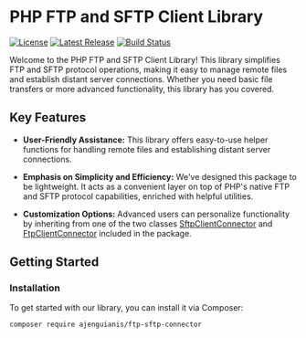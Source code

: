 # PHP FTP and SFTP Client Library

[![License](https://img.shields.io/github/license/yourusername/yourrepository)](https://github.com/ajenguianis/ftp-sftp-connector/blob/develop/LICENSE)
[![Latest Release](https://img.shields.io/github/v/release/yourusername/yourrepository)](https://github.com/ajenguianis/ftp-sftp-connector/releases/latest)
[![Build Status](https://img.shields.io/github/workflow/status/yourusername/yourrepository/CI%20Build)](https://github.com/ajenguianis/ftp-sftp-connector/actions)

Welcome to the PHP FTP and SFTP Client Library! This library simplifies FTP and SFTP protocol operations, making it easy to manage remote files and establish distant server connections. Whether you need basic file transfers or more advanced functionality, this library has you covered.

## Key Features

- **User-Friendly Assistance:** This library offers easy-to-use helper functions for handling remote files and establishing distant server connections.
  
- **Emphasis on Simplicity and Efficiency:** We've designed this package to be lightweight. It acts as a convenient layer on top of PHP's native FTP and SFTP protocol capabilities, enriched with helpful utilities.

- **Customization Options:** Advanced users can personalize functionality by inheriting from one of the two classes [SftpClientConnector](https://github.com/ajenguianis/ftp-sftp-connector/tree/develop/src/Connector/Sftp) 
 and [FtpClientConnector](https://github.com/ajenguianis/ftp-sftp-connector/tree/develop/src/Connector/Ftp) included in the package.

## Getting Started

### Installation

To get started with our library, you can install it via Composer:

```bash
composer require ajenguianis/ftp-sftp-connector
